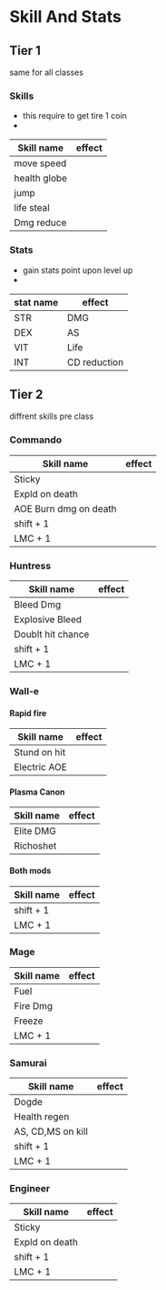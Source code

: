 # Skill And Stats

## Tier 1 
same for all classes
### Skills
* this require to get tire 1 coin 
* 
| Skill name   | effect |
| ------------ | ------ |
| move speed   |        |
| health globe |        |
| jump         |        |
| life steal   |        |
| Dmg reduce   |        |

### Stats
* gain stats point upon level up
* 
| stat name | effect       |
| --------- | ------------ |
| STR       | DMG          |
| DEX       | AS           |
| VIT       | Life         |
| INT       | CD reduction |


## Tier 2
diffrent skills pre class

### Commando
| Skill name              | effect |
| ----------------------- | ------ |
| Sticky                  |        |
| Expld on death          |        |
| AOE Burn dmg   on death |        |
| shift + 1               |        |
| LMC + 1                 |        |

### Huntress
| Skill name        | effect |
| ----------------- | ------ |
| Bleed Dmg         |        |
| Explosive Bleed   |        |
| Doublt hit chance |        |
| shift + 1         |        |
| LMC + 1           |        |

### Wall-e
#### Rapid fire
| Skill name   | effect |
| ------------ | ------ |
| Stund on hit |        |
| Electric AOE |        |
#### Plasma Canon
| Skill name | effect |
| ---------- | ------ |
| Elite DMG  |        |
| Richoshet  |        |
#### Both mods
| Skill name | effect |
| ---------- | ------ |
| shift + 1  |        |
| LMC + 1    |        |

### Mage
| Skill name | effect |
| ---------- | ------ |
| Fuel       |        |
| Fire Dmg   |        |
| Freeze     |        |
| LMC + 1    |        |
### Samurai
| Skill name        | effect |
| ----------------- | ------ |
| Dogde             |        |
| Health regen      |        |
| AS, CD,MS on kill |        |
| shift + 1         |        |
| LMC + 1           |        |

### Engineer
| Skill name     | effect |
| -------------- | ------ |
| Sticky         |        |
| Expld on death |        |
| shift + 1      |        |
| LMC + 1        |        |